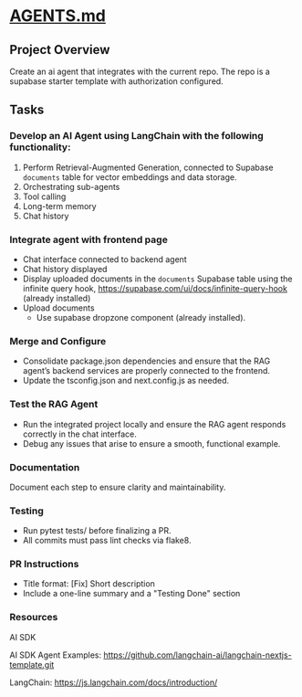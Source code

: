 # [AGENTS.md](http://agents.md/)

## Project Overview

Create an ai agent that integrates with the current repo. The repo is a supabase starter template with authorization configured.

## Tasks

### **Develop an AI Agent using LangChain with the following functionality:**

1. Perform Retrieval-Augmented Generation, connected to Supabase `documents` table for vector embeddings and data storage.
2. Orchestrating sub-agents
3. Tool calling
4. Long-term memory
5. Chat history

### **Integrate agent with frontend page**

- Chat interface connected to backend agent
- Chat history displayed
- Display uploaded documents in the `documents` Supabase table using the infinite query hook, https://supabase.com/ui/docs/infinite-query-hook (already installed)
- Upload documents
    - Use supabase dropzone component (already installed).

### **Merge and Configure**

- Consolidate package.json dependencies and ensure that the RAG agent’s backend services are properly connected to the frontend.
- Update the tsconfig.json and next.config.js as needed.

### **Test the RAG Agent**

- Run the integrated project locally and ensure the RAG agent responds correctly in the chat interface.
- Debug any issues that arise to ensure a smooth, functional example.

### **Documentation**

Document each step to ensure clarity and maintainability.

### Testing

- Run pytest tests/ before finalizing a PR.
- All commits must pass lint checks via flake8.

### PR Instructions

- Title format: [Fix] Short description
- Include a one-line summary and a "Testing Done" section

### Resources

AI SDK

AI SDK Agent Examples: https://github.com/langchain-ai/langchain-nextjs-template.git

LangChain: https://js.langchain.com/docs/introduction/